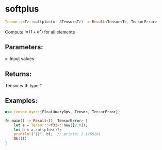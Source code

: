 # softplus
```rust
Tensor::<T>::softplus(x: &Tensor<T>) -> Result<Tensor<T>, TensorError>
```
Compute $\ln(1 + e^x)$ for all elements

## Parameters:
`x`: Input values

## Returns:
Tensor with type `T`

## Examples:
```rust
use tensor_dyn::{FloatUnaryOps, Tensor, TensorError};

fn main() -> Result<(), TensorError> {
    let a = Tensor::<f32>::new([2.0]);
    let b = a.softplus()?;
    println!("{}", b);  // prints: 2.1269281
    Ok(())
}
```